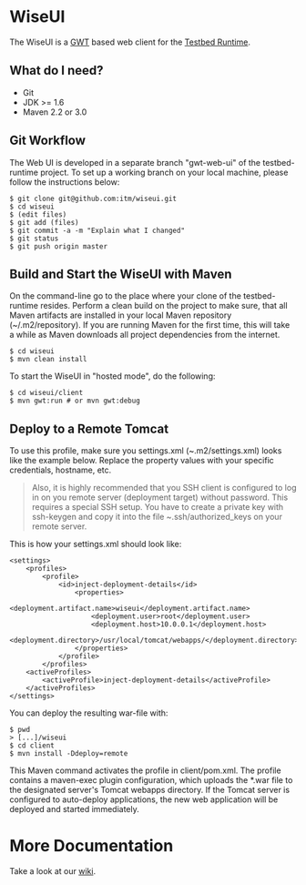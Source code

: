 WiseUI
======

The WiseUI is a [GWT][gwt] based web client for the [Testbed Runtime][testbedruntime].


What do I need?
---------------
   * Git
   * JDK >= 1.6
   * Maven 2.2 or 3.0

Git Workflow
------------

The Web UI is developed in a separate branch "gwt-web-ui" of the testbed-runtime project. To set up a working branch on your local machine, please follow the instructions below:

    $ git clone git@github.com:itm/wiseui.git
    $ cd wiseui
    $ (edit files)
    $ git add (files)
    $ git commit -a -m "Explain what I changed"
    $ git status
    $ git push origin master


Build and Start the WiseUI with Maven
-------------------------------------

On the command-line go to the place where your clone of the testbed-runtime resides. Perform a clean build on the project to make sure, that all Maven artifacts are installed in your local Maven repository (~/.m2/repository). If you are running Maven for the first time, this will take a while as Maven downloads all project dependencies from the internet.

    $ cd wiseui
    $ mvn clean install

To start the WiseUI in "hosted mode", do the following:

    $ cd wiseui/client
    $ mvn gwt:run # or mvn gwt:debug


Deploy to a Remote Tomcat
-------------------------

To use this profile, make sure you settings.xml (~.m2/settings.xml) looks like the example below. Replace the property values with your specific credentials, hostname, etc.

> Also, it is highly recommended that you SSH client is configured to log in on you remote server (deployment target) without password. This requires a special SSH setup. 
> You have to create a private key with ssh-keygen and copy it into the file ~.ssh/authorized_keys on your remote server.

This is how your settings.xml should look like:

    <settings>
        <profiles>
            <profile>
                <id>inject-deployment-details</id>
                    <properties>
                        <deployment.artifact.name>wiseui</deployment.artifact.name>
                        <deployment.user>root</deployment.user>
                        <deployment.host>10.0.0.1</deployment.host>
                        <deployment.directory>/usr/local/tomcat/webapps/</deployment.directory>
                    </properties>
                </profile>
            </profiles>
        <activeProfiles>
            <activeProfile>inject-deployment-details</activeProfile>
        </activeProfiles>
    </settings>

You can deploy the resulting war-file with:

    $ pwd
    > [...]/wiseui
    $ cd client
    $ mvn install -Ddeploy=remote
    
This Maven command activates the profile in client/pom.xml. The profile contains a maven-exec plugin  configuration, which uploads the *.war file to the designated server's Tomcat webapps directory. If the Tomcat server is configured to auto-deploy applications, the new web application will be deployed and started immediately.


More Documentation
==================
Take a look at our [wiki][].


[gwt]:http://code.google.com/webtoolkit/doc/2.1/DevGuide.html
[wiki]:https://www.itm.uni-luebeck.de/projects/testbed-runtime/wiki/WisebedWebUiDesign
[quick]:https://www.itm.uni-luebeck.de/projects/testbed-runtime/wiki/WisebedWebUiDevQuickStart
[testbedruntime]:https://github.com/itm/testbed-runtime
